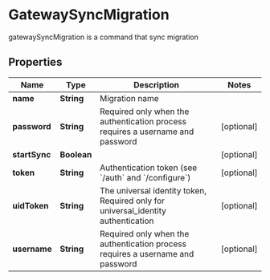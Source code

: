 

# GatewaySyncMigration

gatewaySyncMigration is a command that sync migration
## Properties

Name | Type | Description | Notes
------------ | ------------- | ------------- | -------------
**name** | **String** | Migration name | 
**password** | **String** | Required only when the authentication process requires a username and password |  [optional]
**startSync** | **Boolean** |  |  [optional]
**token** | **String** | Authentication token (see &#x60;/auth&#x60; and &#x60;/configure&#x60;) |  [optional]
**uidToken** | **String** | The universal identity token, Required only for universal_identity authentication |  [optional]
**username** | **String** | Required only when the authentication process requires a username and password |  [optional]



